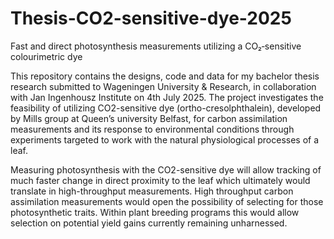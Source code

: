 # Thesis-CO2-sensitive-dye-2025
Fast and direct photosynthesis measurements utilizing a CO₂‐sensitive colourimetric dye

This repository contains the designs, code and data for my bachelor thesis research submitted to Wageningen University & Research, in collaboration with Jan Ingenhousz Institute on 4th July 2025. The project investigates the feasibility of utilizing CO2-sensitive
dye (ortho-cresolphthalein), developed by Mills group at Queen’s university Belfast, for carbon assimilation measurements and its response to environmental conditions through experiments targeted to work with the natural physiological processes of a leaf.

Measuring photosynthesis with the CO2-sensitive dye will allow tracking of much faster
change in direct proximity to the leaf which ultimately would translate in high-throughput
measurements. High throughput carbon assimilation measurements would open the possibility of selecting for those photosynthetic traits. Within plant breeding programs this would allow selection on potential yield gains currently remaining unharnessed.


